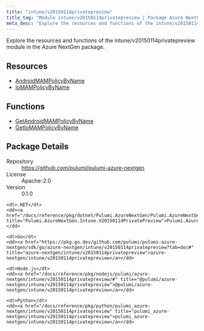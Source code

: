 ```yaml
---
title: "intune/v20150114privatepreview"
title_tag: "Module intune/v20150114privatepreview | Package Azure NextGen"
meta_desc: "Explore the resources and functions of the intune/v20150114privatepreview module in the Azure NextGen package."
---
```


<!-- WARNING: this file was generated by Pulumi Docs Generator. -->
<!-- Do not edit by hand unless you're certain you know what you are doing! -->

Explore the resources and functions of the intune/v20150114privatepreview module in the Azure NextGen package.

<h2 id="resources">Resources</h2>
<ul class="api">
    <li><a href="androidmampolicybyname" title="AndroidMAMPolicyByName"><span class="symbol resource"></span>AndroidMAMPolicyByName</a></li>
    <li><a href="iomampolicybyname" title="IoMAMPolicyByName"><span class="symbol resource"></span>IoMAMPolicyByName</a></li>
</ul>

<h2 id="functions">Functions</h2>
<ul class="api">
    <li><a href="getandroidmampolicybyname" title="GetAndroidMAMPolicyByName"><span class="symbol function"></span>GetAndroidMAMPolicyByName</a></li>
    <li><a href="getiomampolicybyname" title="GetIoMAMPolicyByName"><span class="symbol function"></span>GetIoMAMPolicyByName</a></li>
</ul>

<h2 id="package-details">Package Details</h2>
<dl class="package-details">
	<dt>Repository</dt>
	<dd><a href="https://github.com/pulumi/pulumi-azure-nextgen">https://github.com/pulumi/pulumi-azure-nextgen</a></dd>
	<dt>License</dt>
	<dd>Apache-2.0</dd>
	<dt>Version</dt>
	<dd>0.1.0</dd>
</dl>



<dl class="tabular">

    <dt>.NET</dt>
    <dd><a href="/docs/reference/pkg/dotnet/Pulumi.AzureNextGen/Pulumi.AzureNextGen.Intune.V20150114PrivatePreview.html" title="Pulumi.AzureNextGen.Intune.V20150114PrivatePreview">Pulumi.AzureNextGen.Intune.V20150114PrivatePreview</a></dd>

    <dt>Go</dt>
    <dd><a href="https://pkg.go.dev/github.com/pulumi/pulumi-azure-nextgen/sdk/go/azure-nextgen/intune/v20150114privatepreview?tab=doc#" title="azure-nextgen/intune/v20150114privatepreview">azure-nextgen/intune/v20150114privatepreview</a></dd>

    <dt>Node.js</dt>
    <dd><a href="/docs/reference/pkg/nodejs/pulumi/azure-nextgen/intune/v20150114privatepreview/#" title="@pulumi/azure-nextgen/intune/v20150114privatepreview">@pulumi/azure-nextgen/intune/v20150114privatepreview</a></dd>

    <dt>Python</dt>
    <dd><a href="/docs/reference/pkg/python/pulumi_azure-nextgen/intune/v20150114privatepreview" title="pulumi_azure-nextgen/intune/v20150114privatepreview">pulumi_azure-nextgen/intune/v20150114privatepreview</a></dd>

</dl>

